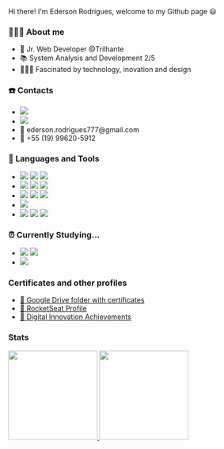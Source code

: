 Hi there! I'm Ederson Rodrigues, welcome to my Github page 😃
### 🙋🏾‍♂️ About me 
<ul>
  <li> 🔁 Jr. Web Developer @Trilhante</li>
  <li> 📚 System Analysis and Development 2/5</li>
  <li> 👩🏾‍💻 Fascinated by technology, inovation and design</li>
</ul>

### ☎️ Contacts
<ul>
  <li><a href="https://www.linkedin.com/in/edersonrodrigues777/"><img src="https://img.shields.io/badge/LinkedIn-0077B5?style=for-the-badge&logo=linkedin&logoColor=white"/></a>        </li>
  <li><a href="https://www.instagram.com/dede_rodrigues7/"><img src="https://img.shields.io/badge/Instagram-E4405F?style=for-the-badge&logo=instagram&logoColor=white"/></a></li>
  <li>📧 ederson.rodrigues777@gmail.com</li>
  <li>📲 +55 (19) 99620-5912</li>
</ul>

### 🧰 Languages and Tools 
<ul>
  <li>
    <img src="https://img.shields.io/badge/HTML5-E34F26?style=for-the-badge&logo=html5&logoColor=white"/>
    <img src="https://img.shields.io/badge/CSS3-1572B6?style=for-the-badge&logo=css3&logoColor=white"/>
    <img src="https://img.shields.io/badge/Sass-CC6699?style=for-the-badge&logo=sass&logoColor=white"/>
  </li>
  <li>
    <img src="https://img.shields.io/badge/Bootstrap-563D7C?style=for-the-badge&logo=bootstrap&logoColor=white"/>
    <img src="https://img.shields.io/badge/Tailwind_CSS-38B2AC?style=for-the-badge&logo=tailwind-css&logoColor=white"/>
    <img src="https://img.shields.io/badge/figma-%23F24E1E.svg?style=for-the-badge&logo=figma&logoColor=white"/>
  </li>
  <li>
    <img src="https://img.shields.io/badge/JavaScript-323330?style=for-the-badge&logo=javascript&logoColor=F7DF1E"/>
    <img src="https://img.shields.io/badge/TypeScript-007ACC?style=for-the-badge&logo=typescript&logoColor=white"/>
    <img src="https://img.shields.io/badge/jasmine-%238A4182.svg?style=for-the-badge&logo=jasmine&logoColor=white"/>
  </li>
  <li><img src="https://img.shields.io/badge/React-20232A?style=for-the-badge&logo=react&logoColor=61DAFB"/></li>
  <li>
    <img src="https://img.shields.io/badge/Git-F05032?style=for-the-badge&logo=git&logoColor=white"/>
    <img src="https://img.shields.io/badge/Visual_Studio_Code-0078D4?style=for-the-badge&logo=visual%20studio%20code&logoColor=white"/>
    <img src="https://img.shields.io/badge/Insomnia-black?style=for-the-badge&logo=insomnia&logoColor=5849BE"/>
  </li>
</ul>

### ⏰ Currently Studying... 
<ul>
  <li>
    <img src="https://img.shields.io/badge/php-%23777BB4.svg?style=for-the-badge&logo=php&logoColor=white"/>
    <img src="https://img.shields.io/badge/laravel-%23FF2D20.svg?style=for-the-badge&logo=laravel&logoColor=white"/>
  </li>
  <li><img src="https://img.shields.io/badge/MySQL-005C84?style=for-the-badge&logo=mysql&logoColor=white"/></li>
</ul>

### Certificates and other profiles
<ul>
  <li><a href="https://drive.google.com/drive/folders/1gT2ou5wGL7jv4oOXOgPPUQqGZT6RLC-W?usp=sharing">📁 Google Drive folder with certificates<a/></li>
  <li><a href="https://app.rocketseat.com.br/me/ederson-rodrigues-06888">🚀 RocketSeat Profile<a/></li>
  <li><a href="https://web.digitalinnovation.one/users/ederson_rodrigues?tab=achievements">📙 Digital Innovation Achievements<a/></li>
</ul>

### Stats
<div>
  <a href="https://github.com/EdersonRodrigues7">
  <img height="180em" src="https://github-readme-stats.vercel.app/api/top-langs/?username=EdersonRodrigues7&layout=compact&langs_count=7&theme=dracula"/>
  <img height="180em" src="https://github-readme-stats.vercel.app/api?username=EdersonRodrigues7&show_icons=true&theme=dracula&include_all_commits=true&count_private=true"/>
</div>
<!--

-->

